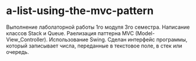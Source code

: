 # a-list-using-the-mvc-pattern
Выполнение лаболаторной работы 1го модуля 3го семестра. 
Написание классов Stack и Queue.
Раелизация паттерна MVC (Model-View_Controller).
Использование Swing.
Сделан интерфейс программы, который записывает числа, переданные в текстовое поле, в стек или очередь.

